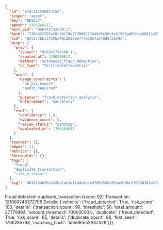 ```json
{
  "id": "a7dc1312408f4152",
  "scope": "agent",
  "key": "RESULT",
  "epoch": 1760288617,
  "host_pid": "9e6742732c60:1",
  "hash": "736b33f595af0c20178e777069271640d9c56c9c51905ad87dea38013423b3eb",
  "cid": "QmV1736b33f595af0c20178e777069271640d9c56c9c",
  "aicp": {
    "prov": {
      "issuer": "9e6742732c60:1",
      "created_at": 1760288617,
      "method": "automated_fraud_detection",
      "vc_type": "VerifiableCredential"
    },
    "ucon": {
      "usage_constraints": [
        "no_pii_export",
        "audit_required"
      ],
      "purpose": "fraud_detection_analysis",
      "enforcement": "mandatory"
    },
    "eval": {
      "confidence": 1.0,
      "evidence_count": 0,
      "review_status": "pending",
      "evaluated_at": 1760288617
    }
  },
  "sources": [],
  "edges": [],
  "metrics": {},
  "thresholds": {},
  "tags": [
    "fraud",
    "duplicate_transaction",
    "risk_critical"
  ],
  "sig": "46321340f0cb32bb1ae1e114dcbacc6700d558e85aa2d0bc3f0538101a2f4256"
}
```

Fraud detected: duplicate_transaction (score: 92)
Transaction: 121000246372706
Details: {'velocity': {'fraud_detected': True, 'risk_score': 100, 'details': {'transaction_count': 99, 'threshold': 50, 'total_amount': 27779994, 'amount_threshold': 10000000}}, 'duplicate': {'fraud_detected': True, 'risk_score': 85, 'details': {'duplicate_count': 98, 'first_seen': 1760285763, 'matching_hash': 'b5568fe52f6cf528'}}}